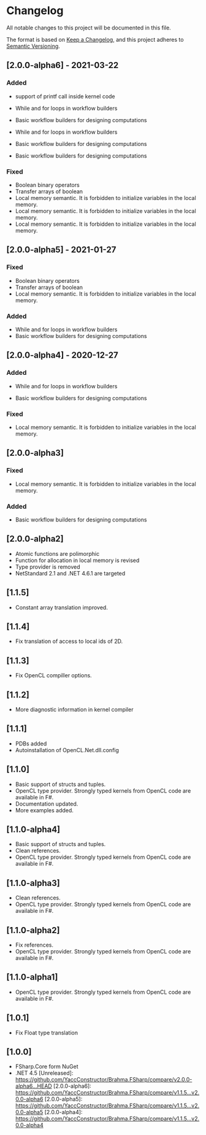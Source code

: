 # Changelog

All notable changes to this project will be documented in this file.

The format is based on [Keep a Changelog](https://keepachangelog.com/en/1.0.0/),
and this project adheres to [Semantic Versioning](https://semver.org/spec/v2.0.0.html).

## [2.0.0-alpha6] - 2021-03-22

### Added
- support of printf call inside kernel code

- While and for loops in workflow builders
- Basic workflow builders for designing computations
- While and for loops in workflow builders
- Basic workflow builders for designing computations
- Basic workflow builders for designing computations

### Fixed
- Boolean binary operators
- Transfer arrays of boolean
- Local memory semantic. It is forbidden to initialize variables in the local memory.
- Local memory semantic. It is forbidden to initialize variables in the local memory.
- Local memory semantic. It is forbidden to initialize variables in the local memory.

## [2.0.0-alpha5] - 2021-01-27

### Fixed
- Boolean binary operators
- Transfer arrays of boolean
- Local memory semantic. It is forbidden to initialize variables in the local memory.

### Added
- While and for loops in workflow builders
- Basic workflow builders for designing computations

## [2.0.0-alpha4] - 2020-12-27

### Added
- While and for loops in workflow builders

- Basic workflow builders for designing computations

### Fixed
- Local memory semantic. It is forbidden to initialize variables in the local memory.

## [2.0.0-alpha3]

### Fixed
- Local memory semantic. It is forbidden to initialize variables in the local memory.

### Added
- Basic workflow builders for designing computations

## [2.0.0-alpha2]

- Atomic functions are polimorphic
- Function for allocation in local memory is revised
- Type provider is removed
- NetStandard 2.1 and .NET 4.6.1 are targeted

## [1.1.5]

- Constant array translation improved.

## [1.1.4]

- Fix translation of access to local ids of 2D.

## [1.1.3]

- Fix OpenCL compiller options.

## [1.1.2]

- More diagnostic information in kernel compiler

## [1.1.1]

- PDBs added
- Autoinstallation of OpenCL.Net.dll.config

## [1.1.0]

- Basic support of structs and tuples.
- OpenCL type provider. Strongly typed kernels from OpenCL code are available in F#.
- Documentation updated.
- More examples added.

## [1.1.0-alpha4]

- Basic support of structs and tuples.
- Clean references.
- OpenCL type provider. Strongly typed kernels from OpenCL code are available in F#.

## [1.1.0-alpha3]

- Clean references.
- OpenCL type provider. Strongly typed kernels from OpenCL code are available in F#.

## [1.1.0-alpha2]

- Fix references.
- OpenCL type provider. Strongly typed kernels from OpenCL code are available in F#.

## [1.1.0-alpha1]

- OpenCL type provider. Strongly typed kernels from OpenCL code are available in F#.

## [1.0.1]

- Fix Float type translation

## [1.0.0]

- FSharp.Core form NuGet
- .NET 4.5
[Unreleased]: https://github.com/YaccConstructor/Brahma.FSharp/compare/v2.0.0-alpha6...HEAD
[2.0.0-alpha6]: https://github.com/YaccConstructor/Brahma.FSharp/compare/v1.1.5...v2.0.0-alpha6
[2.0.0-alpha5]: https://github.com/YaccConstructor/Brahma.FSharp/compare/v1.1.5...v2.0.0-alpha5
[2.0.0-alpha4]: https://github.com/YaccConstructor/Brahma.FSharp/compare/v1.1.5...v2.0.0-alpha4
